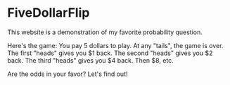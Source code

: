 # FiveDollarFlip

This website is a demonstration of my favorite probability question. 

Here's the game: 
You pay 5 dollars to play. 
At any "tails", the game is over. 
The first "heads" gives you $1 back.
The second "heads" gives you $2 back.
The third "heads" gives you $4 back.
Then $8, etc. 

Are the odds in your favor? Let's find out!

